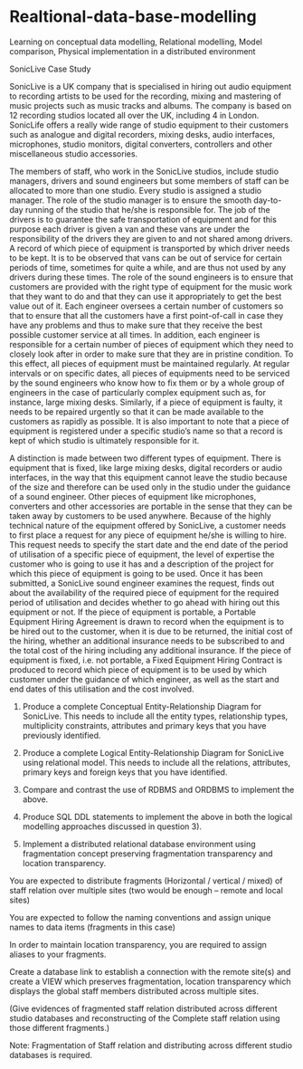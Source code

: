 # Realtional-data-base-modelling
Learning on conceptual data modelling, Relational modelling, Model comparison, Physical implementation in a distributed environment 



SonicLive Case Study 

 
SonicLive is a UK company that is specialised in hiring out audio equipment to recording artists to be used for the recording, mixing and mastering of music projects such as music tracks and albums. The company is based on 12 recording studios located all over the UK, including 4 in London. SonicLife offers a really wide range of studio equipment to their customers such as analogue and digital recorders, mixing desks, audio interfaces, microphones, studio monitors, digital converters, controllers and other miscellaneous studio accessories.  

 

The members of staff, who work in the SonicLive studios, include studio managers, drivers and sound engineers but some members of staff can be allocated to more than one studio. Every studio is assigned a studio manager. The role of the studio manager is to ensure the smooth day-to-day running of the studio that he/she is responsible for. The job of the drivers is to guarantee the safe transportation of equipment and for this purpose each driver is given a van and these vans are under the responsibility of the drivers they are given to and not shared among drivers. A record of which piece of equipment is transported by which driver needs to be kept. It is to be observed that vans can be out of service for certain periods of time, sometimes for quite a while, and are thus not used by any drivers during these times. The role of the sound engineers is to ensure that customers are provided with the right type of equipment for the music work that they want to do and that they can use it appropriately to get the best value out of it. Each engineer oversees a certain number of customers so that to ensure that all the customers have a first point-of-call in case they have any problems and thus to make sure that they receive the best possible customer service at all times. In addition, each engineer is responsible for a certain number of pieces of equipment which they need to closely look after in order to make sure that they are in pristine condition. To this effect, all pieces of equipment must be maintained regularly. At regular intervals or on specific dates, all pieces of equipments need to be serviced by the sound engineers who know how to fix them or by a whole group of engineers in the case of particularly complex equipment such as, for instance, large mixing desks. Similarly, if a piece of equipment is faulty, it needs to be repaired urgently so that it can be made available to the customers as rapidly as possible. It is also important to note that a piece of equipment is registered under a specific studio’s name so that a record is kept of which studio is ultimately responsible for it.  

 

A distinction is made between two different types of equipment. There is equipment that is fixed, like large mixing desks, digital recorders or audio interfaces, in the way that this equipment cannot leave the studio because of the size and therefore can be used only in the studio under the guidance of a sound engineer. Other pieces of equipment like microphones, converters and other accessories are portable in the sense that they can be taken away by customers to be used anywhere. Because of the highly technical nature of the equipment offered by SonicLive, a customer needs to first place a request for any piece of equipment he/she is willing to hire.  This request needs to specify the start date and the end date of the period of utilisation of a specific piece of equipment, the level of expertise the customer who is going to use it has and a description of the project for which this piece of equipment is going to be used. Once it has been submitted, a SonicLive sound engineer examines the request, finds out about the availability of the required piece of equipment for the required period of utilisation and decides whether to go ahead with hiring out this equipment or not. If the piece of equipment is portable, a Portable Equipment Hiring Agreement is drawn to record when the equipment is to be hired out to the customer, when it is due to be returned, the initial cost of the hiring, whether an additional insurance needs to be subscribed to and the total cost of the hiring including any additional insurance. If the piece of equipment is fixed, i.e. not portable, a Fixed Equipment Hiring Contract is produced to record which piece of equipment is to be used by which customer under the guidance of which engineer, as well as the start and end dates of this utilisation and the cost involved. 



1. Produce a complete Conceptual Entity-Relationship Diagram for SonicLive. This needs to include all the entity types, relationship types, multiplicity constraints, attributes and primary keys that you have previously identified.  


2. Produce a complete Logical Entity-Relationship Diagram for SonicLive using relational model. This needs to include all the relations, attributes, primary keys and foreign keys that you have identified.  
 

3. Compare and contrast the use of RDBMS and ORDBMS to implement the above. 


4. Produce SQL DDL statements to implement the above in both the logical modelling approaches discussed in question 3). 


5. Implement a distributed relational database environment using fragmentation concept preserving fragmentation transparency and location transparency. 

You are expected to distribute fragments (Horizontal / vertical / mixed) of staff relation over multiple sites (two would be enough – remote and local sites) 

You are expected to follow the naming conventions and assign unique names to data items (fragments in this case) 

In order to maintain location transparency, you are required to assign aliases to your fragments. 

Create a database link to establish a connection with the remote site(s) and create a VIEW which preserves fragmentation, location transparency which displays the global staff members distributed across multiple sites. 

(Give evidences of fragmented staff relation distributed across different studio databases and reconstructing of the Complete staff relation using those different fragments.) 

Note: Fragmentation of Staff relation and distributing across different studio databases is required.  

